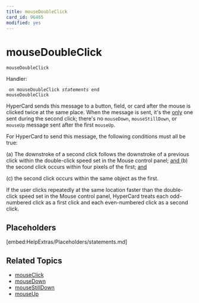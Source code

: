 ```yaml
---
title: mouseDoubleClick
card_id: 96465
modified: yes
---
```


# mouseDoubleClick

`mouseDoubleClick`

Handler:

<code><pre>
on mouseDoubleClick
    <i>statements</i>
end mouseDoubleClick
</pre></code>


HyperCard sends this message to a button, field, or card after the mouse is clicked twice at the same place. When the message is sent, it's the <u>only</u> one sent during the second click;  there's no <code>mouseDown</code>, <code>mouseStillDown</code>, or <code>mouseUp</code> message sent after the first <code>mouseUp</code>.

For HyperCard to send this message, the following conditions must all be true:

(a) The downstroke of a second click follows the downstroke of a previous click within the double-click speed set in the Mouse control panel; <u>and </u> (b) the second click occurs within four pixels of the first; <u>and</u>

(c) the second click occurs within the same object as the first.

If the user clicks repeatedly at the same location faster than the double-click speed set in the Mouse control panel, HyperCard treats each odd-numbered click as a first click and each even-numbered click as a second click.

## Placeholders

[embed:HelpExtras/Placeholders/statements.md]

## Related Topics

* [mouseClick](/HyperTalkReference/functions/mouseClick)
* [mouseDown](/HyperTalkReference/systemmessages/mouseDown)
* [mouseStillDown](/HyperTalkReference/systemmessages/mouseStillDown)
* [mouseUp](/HyperTalkReference/systemmessages/mouseUp)
